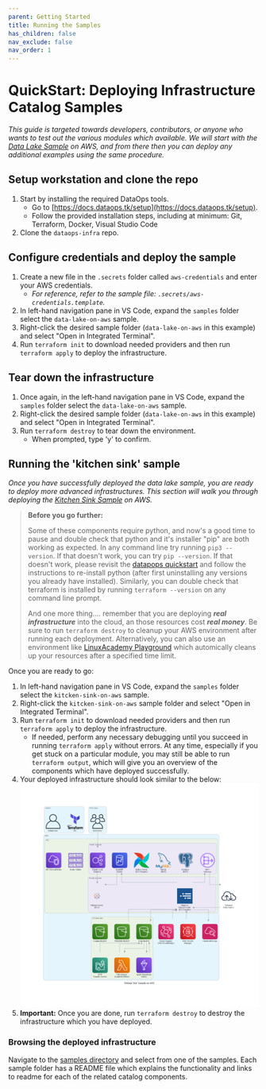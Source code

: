 ```yaml
---
parent: Getting Started
title: Running the Samples
has_children: false
nav_exclude: false
nav_order: 1
---
```

# QuickStart: Deploying Infrastructure Catalog Samples

_This guide is targeted towards developers, contributors, or anyone who wants to test
out the various modules which available. We will start with the
[Data Lake Sample](https://github.com/slalom-ggp/dataops-infra/tree/main/samples/data-lake-on-aws) on AWS, and from there then you can deploy any additional examples
using the same procedure._

## Setup workstation and clone the repo

1. Start by installing the required DataOps tools.
   - Go to [https://docs.dataops.tk/setup](https://docs.dataops.tk/setup).
   - Follow the provided installation steps, including at minimum:
     Git, Terraform, Docker, Visual Studio Code
2. Clone the `dataops-infra` repo.

## Configure credentials and deploy the sample

1. Create a new file in the `.secrets` folder called `aws-credentials` and enter your AWS
   credentials.
   - _For reference, refer to the sample file: `.secrets/aws-credentials.template`._
2. In left-hand navigation pane in VS Code, expand the `samples` folder select the
   `data-lake-on-aws` sample.
3. Right-click the desired sample folder (`data-lake-on-aws` in this example) and select
   "Open in Integrated Terminal".
4. Run `terraform init` to download needed providers and then run `terraform apply` to
   deploy the infrastructure.

## Tear down the infrastructure

1. Once again, in the left-hand navigation pane in VS Code, expand the `samples` folder
   select the `data-lake-on-aws` sample.
2. Right-click the desired sample folder (`data-lake-on-aws` in this example) and select
   "Open in Integrated Terminal".
3. Run `terraform destroy` to tear down the environment.
   - When prompted, type 'y' to confirm.

## Running the 'kitchen sink' sample

_Once you have successfully deployed the data lake sample, you are ready to deploy more
advanced infrastructures. This section will walk you through deploying the
[Kitchen Sink Sample](https://github.com/slalom-ggp/dataops-infra/tree/main/samples/kitchen-sink-on-aws)
on AWS._

> **Before you go further:**
>
> Some of these components require python, and now's a good time to pause and double
> check that python and it's installer "pip" are both working as expected. In any command line try
> running `pip3 --version`. If that doesn't work, you can try `pip --version`. If that doesn't work,
> please revisit the [datapops quickstart](https://docs.dataops.tk/setup) and follow the
> instructions to re-install python (after first uninstalling any versions you already have
> installed). Similarly, you can double check that terraform is installed by running
> `terraform --version` on any command line prompt.
>
> And one more thing.... remember that you are deploying _**real infrastructure**_ into the cloud,
> an those resources cost _**real money**_. Be sure to run `terraform destroy` to cleanup your AWS
> environment after running each deployment. Alternatively, you can also use an environment like
> [LinuxAcademy Playground](https://playground.linuxacademy.com) which automically cleans up your
> resources after a specified time limit.

Once you are ready to go:

1. In left-hand navigation pane in VS Code, expand the `samples` folder select the
   `kitcken-sink-on-aws` sample.
2. Right-click the `kitcken-sink-on-aws` sample folder and select
   "Open in Integrated Terminal".
3. Run `terraform init` to download needed providers and then run `terraform apply` to
   deploy the infrastructure.
   - If needed, perform any necessary debugging until you succeed in running `terraform apply`
     without errors. At any time, especially if you get stuck on a particular module, you may still be
     able to run `terraform output`, which will give you an overview of the components which have
     deployed successfully.
4. Your deployed infrastructure should look similar to the below:
   [![Diagram](https://github.com/slalom-ggp/dataops-infra/raw/main/samples/kitchen-sink-on-aws/diagram.png)](https://github.com/slalom-ggp/dataops-infra/raw/main/samples/kitchen-sink-on-aws/diagram.png)
5. **Important:** Once you are done, run `terraform destroy` to destroy the infrastructure which
   you have deployed.

### Browsing the deployed infrastructure

Navigate to the [samples directory](https://github.com/slalom-ggp/dataops-infra/tree/main/samples)
and select from one of the samples. Each sample folder has a README file which explains
the functionality and links to readme for each of the related catalog components.
